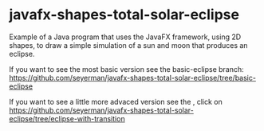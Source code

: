 # javafx-shapes-total-solar-eclipse
Example of a Java program that uses the JavaFX framework, using 2D shapes, to draw a simple simulation of a sun and moon that produces an eclipse.

If you want to see the most basic version see the basic-eclipse branch: https://github.com/seyerman/javafx-shapes-total-solar-eclipse/tree/basic-eclipse

If you want to see a little more advaced version see the , click on https://github.com/seyerman/javafx-shapes-total-solar-eclipse/tree/eclipse-with-transition

